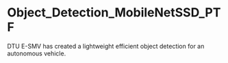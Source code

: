 # Object_Detection_MobileNetSSD_PTF
DTU E-SMV has created a lightweight efficient object detection for an autonomous vehicle.
